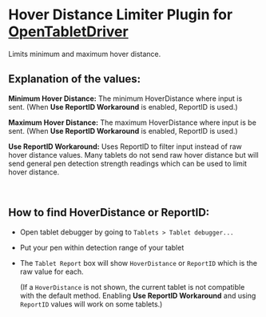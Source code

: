# Hover Distance Limiter Plugin for [OpenTabletDriver](https://github.com/OpenTabletDriver/OpenTabletDriver)

Limits minimum and maximum hover distance.

## Explanation of the values:

**Minimum Hover Distance:** The minimum HoverDistance where input is sent. (When **Use ReportID Workaround** is enabled, ReportID is used.)

**Maximum Hover Distance:** The maximum HoverDistance where input is be sent. (When **Use ReportID Workaround** is enabled, ReportID is used.)

**Use ReportID Workaround:** Uses ReportID to filter input instead of raw hover distance values. Many tablets do not send raw hover distance but will send general pen detection strength readings which can be used to limit hover distance.

<br>

## How to find HoverDistance or ReportID:
- Open tablet debugger by going to `Tablets > Tablet debugger...`
- Put your pen within detection range of your tablet
- The `Tablet Report` box will show `HoverDistance` or `ReportID` which is the raw value for each.

    (If a `HoverDistance` is not shown, the current tablet is not compatible with the default method. Enabling **Use ReportID Workaround** and using `ReportID` values will work on some tablets.)